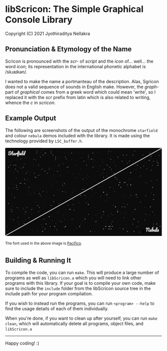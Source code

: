# libScricon: The Simple Graphical Console Library
Copyright (C) 2021 Jyothiraditya Nellakra

## Pronunciation & Etymology of the Name
Scricon is pronounced with the _scr-_ of _script_ and the _icon_ of... well... the word _icon_; its representation in the international phonetic alphabet is /skɹaɪkən/.

I wanted to make the name a portmanteau of the description. Alas, Sgricon does not a valid sequence of sounds in English make. However, the _graph-_ part of _graphical_ comes from a greek word which could mean 'write', so I replaced it with the _scr_ prefix from latin which is also related to writing, whence the _c_ in _scricon_.

## Example Output

The following are screenshots of the output of the monochrome `starfield` and colour `nebula` demos included with the library. It is made using the technology provided by `LSC_buffer.h`.

![Starfield & Nebula Screenshot](image/stars.png)

<sup>The font used in the above image is [Pacifico](https://fonts.google.com/specimen/Pacifico).</sup>

## Building & Running It

To compile the code, you can run `make`. This will produce a large number of programs as well as `libScricon.a` which you will need to link other programs with this library. If your goal is to compile your own code, make sure to include the `include` folder from the libScricon source tree in the include path for your program compilation.

If you wish to instead run the programs, you can run `<program> --help` to find the usage details of each of them individually.

When you're done, if you want to clean up after yourself, you can run `make clean`, which will automatically delete all programs, object files, and `libScricon.a`

---

Happy coding! :)
